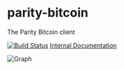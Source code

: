 # parity-bitcoin
The Parity Bitcoin client

[![Build Status][travis-image]][travis-url]
[Internal Documentation][doc-url]

![Graph][graph]

[graph]: https://github.com/ethcore/parity-bitcoin/blob/master/tools/graph.png
[travis-image]: https://travis-ci.com/ethcore/parity-bitcoin.svg?branch=master
[travis-url]: https://travis-ci.com/ethcore/parity-bitcoin
[doc-url]: https://ethcore.github.io/parity-bitcoin/pbtc/index.html
